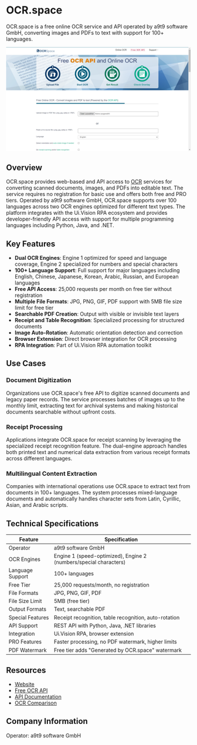 # OCR.space

OCR.space is a free online OCR service and API operated by a9t9 software GmbH, converting images and PDFs to text with support for 100+ languages.

![OCR.space](assets\ocr-space.png)


## Overview

OCR.space provides web-based and API access to [OCR](../../capabilities/ocr/index.md) services for converting scanned documents, images, and PDFs into editable text. The service requires no registration for basic use and offers both free and PRO tiers. Operated by a9t9 software GmbH, OCR.space supports over 100 languages across two OCR engines optimized for different text types. The platform integrates with the Ui.Vision RPA ecosystem and provides developer-friendly API access with support for multiple programming languages including Python, Java, and .NET.

## Key Features

- **Dual OCR Engines**: Engine 1 optimized for speed and language coverage, Engine 2 specialized for numbers and special characters
- **100+ Language Support**: Full support for major languages including English, Chinese, Japanese, Korean, Arabic, Russian, and European languages
- **Free API Access**: 25,000 requests per month on free tier without registration
- **Multiple File Formats**: JPG, PNG, GIF, PDF support with 5MB file size limit for free tier
- **Searchable PDF Creation**: Output with visible or invisible text layers
- **Receipt and Table Recognition**: Specialized processing for structured documents
- **Image Auto-Rotation**: Automatic orientation detection and correction
- **Browser Extension**: Direct browser integration for OCR processing
- **RPA Integration**: Part of Ui.Vision RPA automation toolkit

## Use Cases

### Document Digitization
Organizations use OCR.space's free API to digitize scanned documents and legacy paper records. The service processes batches of images up to the monthly limit, extracting text for archival systems and making historical documents searchable without upfront costs.

### Receipt Processing
Applications integrate OCR.space for receipt scanning by leveraging the specialized receipt recognition feature. The dual-engine approach handles both printed text and numerical data extraction from various receipt formats across different languages.

### Multilingual Content Extraction
Companies with international operations use OCR.space to extract text from documents in 100+ languages. The system processes mixed-language documents and automatically handles character sets from Latin, Cyrillic, Asian, and Arabic scripts.

## Technical Specifications

| Feature | Specification |
|---------|---------------|
| Operator | a9t9 software GmbH |
| OCR Engines | Engine 1 (speed-optimized), Engine 2 (numbers/special characters) |
| Language Support | 100+ languages |
| Free Tier | 25,000 requests/month, no registration |
| File Formats | JPG, PNG, GIF, PDF |
| File Size Limit | 5MB (free tier) |
| Output Formats | Text, searchable PDF |
| Special Features | Receipt recognition, table recognition, auto-rotation |
| API Support | REST API with Python, Java, .NET libraries |
| Integration | Ui.Vision RPA, browser extension |
| PRO Features | Faster processing, no PDF watermark, higher limits |
| PDF Watermark | Free tier adds "Generated by OCR.space" watermark |

## Resources

- [Website](https://ocr.space)
- [Free OCR API](https://ocr.space/ocrapi)
- [API Documentation](https://ocr.space/about)
- [OCR Comparison](https://ocr.space/compare-ocr-software)

## Company Information

Operator: a9t9 software GmbH 